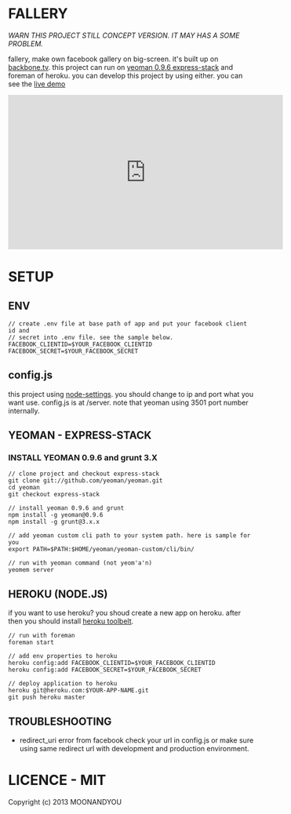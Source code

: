 # FALLERY
*WARN THIS PROJECT STILL CONCEPT VERSION. IT MAY HAS A SOME PROBLEM.*

fallery, make own facebook gallery on big-screen. it's built up on [backbone.tv](https://github.com/MOONANDYOU/backbone.tv). this project can run on [yeoman 0.9.6 express-stack](https://github.com/yeoman/yeoman/tree/express-stack) and foreman of heroku. you can develop this project by using either. you can see the [live demo](http://fallery.herokuapp.com)

<iframe width="560" height="315" src="http://www.youtube.com/embed/JyMTakoxYew" frameborder="0" allowfullscreen></iframe>

# SETUP
## ENV

    // create .env file at base path of app and put your facebook client id and
    // secret into .env file. see the sample below.
    FACEBOOK_CLIENTID=$YOUR_FACEBOOK_CLIENTID
    FACEBOOK_SECRET=$YOUR_FACEBOOK_SECRET

## config.js
this project using [node-settings](git://github.com/mgutz/node-settings). you should change to ip and port what you want use. config.js is at /server. note that yeoman using 3501 port number internally.

## YEOMAN - EXPRESS-STACK
### INSTALL YEOMAN 0.9.6 and grunt 3.X

    // clone project and checkout express-stack
    git clone git://github.com/yeoman/yeoman.git
    cd yeoman
    git checkout express-stack

    // install yeoman 0.9.6 and grunt
    npm install -g yeoman@0.9.6
    npm install -g grunt@3.x.x

    // add yeoman custom cli path to your system path. here is sample for you
    export PATH=$PATH:$HOME/yeoman/yeoman-custom/cli/bin/

    // run with yeoman command (not yeom'a'n)
    yeomem server

## HEROKU (NODE.JS)
if you want to use heroku? you shoud create a new app on heroku. after then you should install [heroku toolbelt](https://toolbelt.heroku.com/).

    // run with foreman
    foreman start

    // add env properties to heroku
    heroku config:add FACEBOOK_CLIENTID=$YOUR_FACEBOOK_CLIENTID
    heroku config:add FACEBOOK_SECRET=$YOUR_FACEBOOK_SECRET

    // deploy application to heroku
    heroku git@heroku.com:$YOUR-APP-NAME.git
    git push heroku master


## TROUBLESHOOTING

- redirect_uri error from facebook
check your url in config.js or make sure using same redirect url with development and production environment.

# LICENCE - MIT
Copyright (c) 2013 MOONANDYOU
